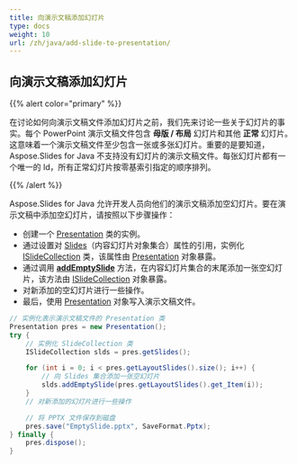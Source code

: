 ```yaml
---
title: 向演示文稿添加幻灯片
type: docs
weight: 10
url: /zh/java/add-slide-to-presentation/
---
```


## **向演示文稿添加幻灯片**
{{% alert color="primary" %}} 

在讨论如何向演示文稿文件添加幻灯片之前，我们先来讨论一些关于幻灯片的事实。每个 PowerPoint 演示文稿文件包含 **母版 / 布局** 幻灯片和其他 **正常** 幻灯片。这意味着一个演示文稿文件至少包含一张或多张幻灯片。重要的是要知道，Aspose.Slides for Java 不支持没有幻灯片的演示文稿文件。每张幻灯片都有一个唯一的 Id，所有正常幻灯片按零基索引指定的顺序排列。

{{% /alert %}} 

Aspose.Slides for Java 允许开发人员向他们的演示文稿添加空幻灯片。要在演示文稿中添加空幻灯片，请按照以下步骤操作：

- 创建一个 [Presentation](https://reference.aspose.com/slides/java/com.aspose.slides/presentation) 类的实例。
- 通过设置对 [Slides](https://reference.aspose.com/slides/java/com.aspose.slides/Presentation#getSlides--)（内容幻灯片对象集合）属性的引用，实例化 [ISlideCollection](https://reference.aspose.com/slides/java/com.aspose.slides/ISlideCollection) 类，该属性由 [Presentation](https://reference.aspose.com/slides/java/com.aspose.slides/presentation) 对象暴露。
- 通过调用 [**addEmptySlide**](https://reference.aspose.com/slides/java/com.aspose.slides/ISlideCollection#addEmptySlide-com.aspose.slides.ILayoutSlide-) 方法，在内容幻灯片集合的末尾添加一张空幻灯片，该方法由 [ISlideCollection](https://reference.aspose.com/slides/java/com.aspose.slides/ISlideCollection) 对象暴露。
- 对新添加的空幻灯片进行一些操作。
- 最后，使用 [Presentation](https://reference.aspose.com/slides/java/com.aspose.slides/presentation) 对象写入演示文稿文件。

```java
// 实例化表示演示文稿文件的 Presentation 类
Presentation pres = new Presentation();
try {
    // 实例化 SlideCollection 类
    ISlideCollection slds = pres.getSlides();

    for (int i = 0; i < pres.getLayoutSlides().size(); i++) {
        // 向 Slides 集合添加一张空幻灯片
        slds.addEmptySlide(pres.getLayoutSlides().get_Item(i));
    }
    // 对新添加的幻灯片进行一些操作

    // 将 PPTX 文件保存到磁盘
    pres.save("EmptySlide.pptx", SaveFormat.Pptx);
} finally {
    pres.dispose();
}
```